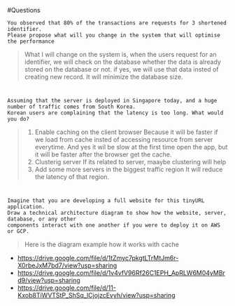 #Questions

	You observed that 80% of the transactions are requests for 3 shortened identifier. 
	Please propose what will you change in the system that will optimise the performance

>What I will change on the system is,
	when the users request for an identifier, we will check on the database whether the data is already stored on the database or not. if yes, we will use that data insted of creating new record. It will minimize the database size.

#

	Assuming that the server is deployed in Singapore today, and a huge number of traffic comes from South Korea. 
	Korean users are complaining that the latency is too long. What would you do?

>1. Enable caching on the client browser
	Because it will be faster if we load from cache insted of accessing resource from server everytime. And yes it wil be slow at the first time open the app, but it will be faster after the browser get the cache.
>2. Clusterig server
	If its related to server, maaybe clustering will help
>3. Add some more servers in the biggest traffic region
	It will reduce the latency of that region.

#

	Imagine that you are developing a full website for this tinyURL application. 
	Draw a technical architecture diagram to show how the website, server, database, or any other 
	components interact with one another if you were to deploy it on AWS or GCP.
	
>Here is the diagram example how it works with cache
- <https://drive.google.com/file/d/1tZmyc7pkgtLTrMtJm6r-X0rbeJxM7bd7/view?usp=sharing>
- <https://drive.google.com/file/d/1v4vfV96Rf26C1EPH_ApRLW6M04yMBrd9/view?usp=sharing>
- <https://drive.google.com/file/d/11-Kxob8TiWVTStP_ShSq_lCjojzcEvyh/view?usp=sharing>
